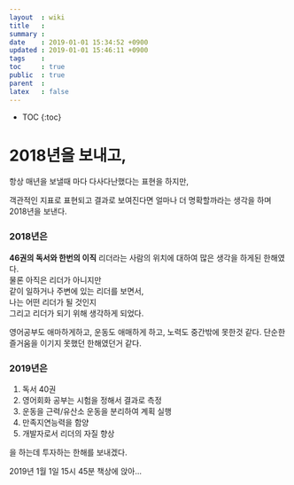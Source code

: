```yaml
---
layout  : wiki
title   : 
summary : 
date    : 2019-01-01 15:34:52 +0900
updated : 2019-01-01 15:46:11 +0900
tags    : 
toc     : true
public  : true
parent  : 
latex   : false
---
```

* TOC
{:toc}

# 2018년을 보내고,
항상 매년을 보낼때 마다 다사다난했다는 표현을 하지만,

객관적인 지표로 표현되고 결과로 보여진다면 얼마나 더 명확할까라는 생각을 하며
2018년을 보낸다.

### 2018년은
**46권의 독서와 한번의 이직**
리더라는 사람의 위치에 대하여 많은 생각을 하게된 한해였다.  
물론 아직은 리더가 아니지만  
같이 일하거나 주변에 있는 리더를 보면서,   
나는 어떤 리더가 될 것인지  
그리고 리더가 되기 위해 생각하게 되었다.  

영어공부도 애마하게하고,
운동도 애매하게 하고,
노력도 중간밖에 못한것 같다.
단순한 즐거움을 이기지 못했던 한해였던거 같다.


### 2019년은
1. 독서 40권
2. 영어회화 공부는 시험을 정해서 결과로 측정
3. 운동을 근력/유산소 운동을 분리하여 계획 실행
4. 만족지연능력을 함양
5. 개발자로서 리더의 자질 향상

을 하는데 투자하는 한해를 보내겠다.

2019년 1월 1일 15시 45분 책상에 앉아...



